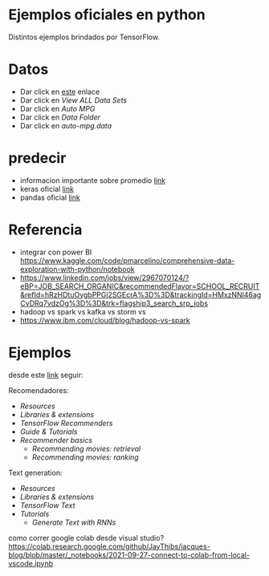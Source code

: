 # Ejemplos oficiales en python
Distintos ejemplos brindados por TensorFlow. 
# Datos
- Dar click en [este](https://archive.ics.uci.edu/ml/index.php) enlace
- Dar click en _View ALL Data Sets_
- Dar click en _Auto MPG_
- Dar click en _Data Folder_
- Dar click en _auto-mpg.data_
# predecir
- informacion importante sobre promedio [link](https://en.wikipedia.org/wiki/Standard_score)
- keras oficial [link](https://keras.io/)
- pandas oficial [link](https://pandas.pydata.org/)

# Referencia
- integrar con power BI
https://www.kaggle.com/code/pmarcelino/comprehensive-data-exploration-with-python/notebook
- https://www.linkedin.com/jobs/view/2967070124/?eBP=JOB_SEARCH_ORGANIC&recommendedFlavor=SCHOOL_RECRUIT&refId=hRzHDtuOygbPPGj2SGEcrA%3D%3D&trackingId=HMxzNNl46agCvDRq7vdzOg%3D%3D&trk=flagship3_search_srp_jobs
- hadoop vs spark vs kafka vs storm vs 
- https://www.ibm.com/cloud/blog/hadoop-vs-spark

# Ejemplos
desde este [link](https://www.tensorflow.org/) seguir:

Recomendadores:
- _Resources_
- _Libraries & extensions_
- _TensorFlow Recommenders_
- _Guide & Tutorials_
- _Recommender basics_
  - _Recommending movies: retrieval_
  - _Recommending movies: ranking_

Text generation:
- _Resources_
- _Libraries & extensions_
- _TensorFlow Text_
- _Tutorials_
  - _Generate Text with RNNs_


como correr google colab desde visual studio?
https://colab.research.google.com/github/JayThibs/jacques-blog/blob/master/_notebooks/2021-09-27-connect-to-colab-from-local-vscode.ipynb

